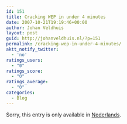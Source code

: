 ```yaml
---
id: 151
title: Cracking WEP in under 4 minutes
date: 2007-10-21T19:19:46+00:00
author: Johan Veldhuis
layout: post
guid: http://johanveldhuis.nl/?p=151
permalink: /cracking-wep-in-under-4-minutes/
aktt_notify_twitter:
  - 'no'
ratings_users:
  - "0"
ratings_score:
  - "0"
ratings_average:
  - "0"
categories:
  - Blog
---
```

Sorry, this entry is only available in [Nederlands](/wp-admin/export.php?type=jekyll&lang=en).